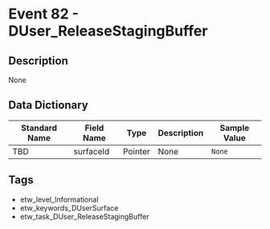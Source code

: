# Event 82 - DUser_ReleaseStagingBuffer

## Description
None

## Data Dictionary
|Standard Name|Field Name|Type|Description|Sample Value|
|---|---|---|---|---|
|TBD|surfaceId|Pointer|None|`None`|

## Tags
* etw_level_Informational
* etw_keywords_DUserSurface
* etw_task_DUser_ReleaseStagingBuffer